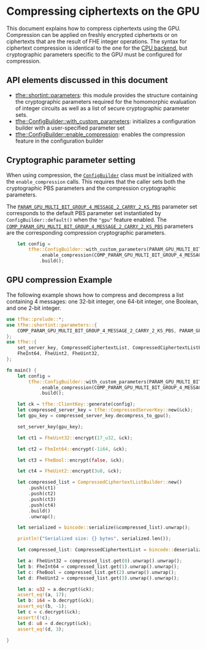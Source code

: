 # Compressing ciphertexts on the GPU

This document explains how to compress ciphertexts using the GPU. Compression can be applied on freshly encrypted ciphertexts or on ciphertexts that are the result of FHE integer operations. The syntax for ciphertext compression is identical to the one for the [CPU backend](../../fhe-computation/data-handling/compress.md#compression-ciphertexts-after-some-homomorphic-computation), but cryptographic parameters specific to the GPU must be configured for compression.

## API elements discussed in this document

- [tfhe::shortint::parameters](https://docs.rs/tfhe/latest/tfhe/shortint/parameters/index.html): this module provides the structure containing the cryptographic parameters required for the homomorphic evaluation of integer circuits as well as a list of secure cryptographic parameter sets.
- [tfhe::ConfigBuilder::with_custom_parameters](https://docs.rs/tfhe/latest/tfhe/struct.ConfigBuilder.html#method.with_custom_parameters): initializes a configuration builder with a user-specified parameter set
- [tfhe::ConfigBuilder::enable_compression](https://docs.rs/tfhe/latest/tfhe/struct.ConfigBuilder.html#method.enable_compression): enables the compression feature in the configuration builder 

## Cryptographic parameter setting

When using compression, the [`ConfigBuilder`](https://docs.rs/tfhe/latest/tfhe/struct.ConfigBuilder.html) class must be initialized with the `enable_compression` calls. This requires that the caller sets both the cryptographic PBS parameters and the compression cryptographic parameters.

The [`PARAM_GPU_MULTI_BIT_GROUP_4_MESSAGE_2_CARRY_2_KS_PBS`](https://docs.rs/tfhe/latest/tfhe/shortint/parameters/aliases/constant.PARAM_GPU_MULTI_BIT_GROUP_4_MESSAGE_2_CARRY_2_KS_PBS.html) parameter set corresponds to the default PBS parameter set instantiated by `ConfigBuilder::default()` when the `"gpu"` feature enabled. The [`COMP_PARAM_GPU_MULTI_BIT_GROUP_4_MESSAGE_2_CARRY_2_KS_PBS`](https://docs.rs/tfhe/latest/tfhe/shortint/parameters/aliases/constant.COMP_PARAM_GPU_MULTI_BIT_GROUP_4_MESSAGE_2_CARRY_2_KS_PBS.html) parameters are the corresponding compression cryptographic parameters.

```Rust
    let config =
        tfhe::ConfigBuilder::with_custom_parameters(PARAM_GPU_MULTI_BIT_GROUP_4_MESSAGE_2_CARRY_2_KS_PBS)
            .enable_compression(COMP_PARAM_GPU_MULTI_BIT_GROUP_4_MESSAGE_2_CARRY_2_KS_PBS)
            .build();
```

## GPU compression Example

The following example shows how to compress and decompress a list containing 4 messages: one 32-bit integer, one 64-bit integer, one Boolean, and one 2-bit integer.

```rust
use tfhe::prelude::*;
use tfhe::shortint::parameters::{
    COMP_PARAM_GPU_MULTI_BIT_GROUP_4_MESSAGE_2_CARRY_2_KS_PBS, PARAM_GPU_MULTI_BIT_GROUP_4_MESSAGE_2_CARRY_2_KS_PBS,
};
use tfhe::{
    set_server_key, CompressedCiphertextList, CompressedCiphertextListBuilder, FheBool,
    FheInt64, FheUint2, FheUint32,
};

fn main() {
    let config =
        tfhe::ConfigBuilder::with_custom_parameters(PARAM_GPU_MULTI_BIT_GROUP_4_MESSAGE_2_CARRY_2_KS_PBS)
            .enable_compression(COMP_PARAM_GPU_MULTI_BIT_GROUP_4_MESSAGE_2_CARRY_2_KS_PBS)
            .build();

    let ck = tfhe::ClientKey::generate(config);
    let compressed_server_key = tfhe::CompressedServerKey::new(&ck);
    let gpu_key = compressed_server_key.decompress_to_gpu();

    set_server_key(gpu_key);

    let ct1 = FheUint32::encrypt(17_u32, &ck);

    let ct2 = FheInt64::encrypt(-1i64, &ck);

    let ct3 = FheBool::encrypt(false, &ck);

    let ct4 = FheUint2::encrypt(3u8, &ck);

    let compressed_list = CompressedCiphertextListBuilder::new()
        .push(ct1)
        .push(ct2)
        .push(ct3)
        .push(ct4)
        .build()
        .unwrap();

    let serialized = bincode::serialize(&compressed_list).unwrap();

    println!("Serialized size: {} bytes", serialized.len());

    let compressed_list: CompressedCiphertextList = bincode::deserialize(&serialized).unwrap();

    let a: FheUint32 = compressed_list.get(0).unwrap().unwrap();
    let b: FheInt64 = compressed_list.get(1).unwrap().unwrap();
    let c: FheBool = compressed_list.get(2).unwrap().unwrap();
    let d: FheUint2 = compressed_list.get(3).unwrap().unwrap();

    let a: u32 = a.decrypt(&ck);
    assert_eq!(a, 17);
    let b: i64 = b.decrypt(&ck);
    assert_eq!(b, -1);
    let c = c.decrypt(&ck);
    assert!(!c);
    let d: u8 = d.decrypt(&ck);
    assert_eq!(d, 3);

}
```
